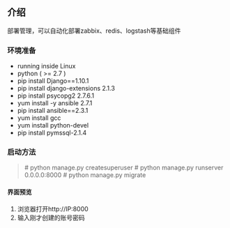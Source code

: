 ## 介绍
部署管理，可以自动化部署zabbix、redis、logstash等基础组件

### 环境准备
- running inside Linux
- python ( >= 2.7 )
- pip install Django==1.10.1
- pip install django-extensions 2.1.3
- pip install psycopg2 2.7.6.1
- yum install -y ansible 2.7.1
- pip install ansible==2.3.1
- yum install gcc
- yum install python-devel
- pip install pymssql-2.1.4

### 启动方法
>\# python manage.py createsuperuser
>\# python manage.py runserver 0.0.0.0:8000
>\# python manage.py migrate

#### 界面预览
1. 浏览器打开http://IP:8000
2. 输入刚才创建的账号密码

